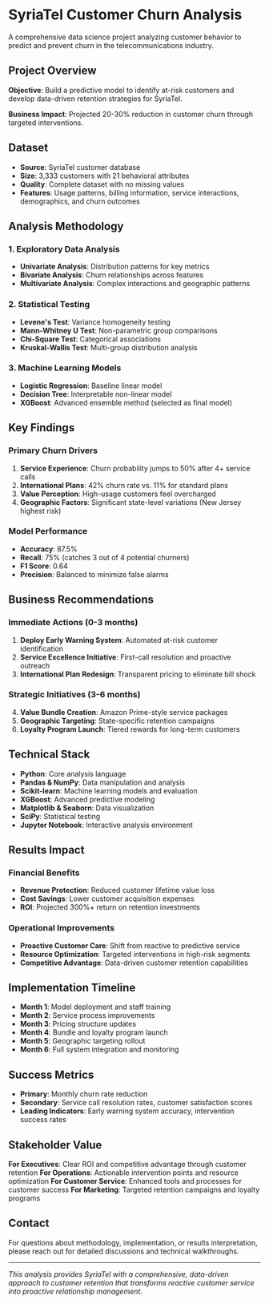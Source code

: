 # SyriaTel Customer Churn Analysis

A comprehensive data science project analyzing customer behavior to predict and prevent churn in the telecommunications industry.

## Project Overview

**Objective**: Build a predictive model to identify at-risk customers and develop data-driven retention strategies for SyriaTel.

**Business Impact**: Projected 20-30% reduction in customer churn through targeted interventions.

## Dataset

- **Source**: SyriaTel customer database
- **Size**: 3,333 customers with 21 behavioral attributes
- **Quality**: Complete dataset with no missing values
- **Features**: Usage patterns, billing information, service interactions, demographics, and churn outcomes

## Analysis Methodology

### 1. Exploratory Data Analysis
- **Univariate Analysis**: Distribution patterns for key metrics
- **Bivariate Analysis**: Churn relationships across features
- **Multivariate Analysis**: Complex interactions and geographic patterns

### 2. Statistical Testing
- **Levene's Test**: Variance homogeneity testing
- **Mann-Whitney U Test**: Non-parametric group comparisons
- **Chi-Square Test**: Categorical associations
- **Kruskal-Wallis Test**: Multi-group distribution analysis

### 3. Machine Learning Models
- **Logistic Regression**: Baseline linear model
- **Decision Tree**: Interpretable non-linear model
- **XGBoost**: Advanced ensemble method (selected as final model)

## Key Findings

### Primary Churn Drivers
1. **Service Experience**: Churn probability jumps to 50% after 4+ service calls
2. **International Plans**: 42% churn rate vs. 11% for standard plans
3. **Value Perception**: High-usage customers feel overcharged
4. **Geographic Factors**: Significant state-level variations (New Jersey highest risk)

### Model Performance
- **Accuracy**: 87.5%
- **Recall**: 75% (catches 3 out of 4 potential churners)
- **F1 Score**: 0.64
- **Precision**: Balanced to minimize false alarms

## Business Recommendations

### Immediate Actions (0-3 months)
1. **Deploy Early Warning System**: Automated at-risk customer identification
2. **Service Excellence Initiative**: First-call resolution and proactive outreach
3. **International Plan Redesign**: Transparent pricing to eliminate bill shock

### Strategic Initiatives (3-6 months)
4. **Value Bundle Creation**: Amazon Prime-style service packages
5. **Geographic Targeting**: State-specific retention campaigns
6. **Loyalty Program Launch**: Tiered rewards for long-term customers

## Technical Stack

- **Python**: Core analysis language
- **Pandas & NumPy**: Data manipulation and analysis
- **Scikit-learn**: Machine learning models and evaluation
- **XGBoost**: Advanced predictive modeling
- **Matplotlib & Seaborn**: Data visualization
- **SciPy**: Statistical testing
- **Jupyter Notebook**: Interactive analysis environment

## Results Impact

### Financial Benefits
- **Revenue Protection**: Reduced customer lifetime value loss
- **Cost Savings**: Lower customer acquisition expenses
- **ROI**: Projected 300%+ return on retention investments

### Operational Improvements
- **Proactive Customer Care**: Shift from reactive to predictive service
- **Resource Optimization**: Targeted interventions in high-risk segments
- **Competitive Advantage**: Data-driven customer retention capabilities

## Implementation Timeline

- **Month 1**: Model deployment and staff training
- **Month 2**: Service process improvements
- **Month 3**: Pricing structure updates
- **Month 4**: Bundle and loyalty program launch
- **Month 5**: Geographic targeting rollout
- **Month 6**: Full system integration and monitoring

## Success Metrics

- **Primary**: Monthly churn rate reduction
- **Secondary**: Service call resolution rates, customer satisfaction scores
- **Leading Indicators**: Early warning system accuracy, intervention success rates

## Stakeholder Value

**For Executives**: Clear ROI and competitive advantage through customer retention
**For Operations**: Actionable intervention points and resource optimization
**For Customer Service**: Enhanced tools and processes for customer success
**For Marketing**: Targeted retention campaigns and loyalty programs

## Contact

For questions about methodology, implementation, or results interpretation, please reach out for detailed discussions and technical walkthroughs.

---

*This analysis provides SyriaTel with a comprehensive, data-driven approach to customer retention that transforms reactive customer service into proactive relationship management.*
